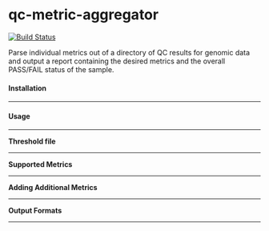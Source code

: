 # qc-metric-aggregator

[![Build Status](https://travis-ci.org/genome/qc-metric-aggregator.svg?branch=master)](https://travis-ci.org/genome/qc-metric-aggregator)

Parse individual metrics out of a directory of QC results for genomic data and output a report containing the desired metrics and the overall PASS/FAIL status of the sample.


#### Installation

------------


#### Usage

------------

**Threshold file**

------------



**Supported Metrics**

------------


**Adding Additional Metrics**

------------


**Output Formats**

------------


